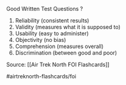 Good Written Test Questions
?
1. Reliability (consistent results)
2. Validity (measures what it is supposed to)
3. Usability (easy to administer)
4. Objectivity (no bias)
5. Comprehension (measures overall)
6. Discrimination (between good and poor)
<!--SR:!2022-09-30,1,230-->

Source: [[Air Trek North FOI Flashcards]]

#airtreknorth-flashcards/foi